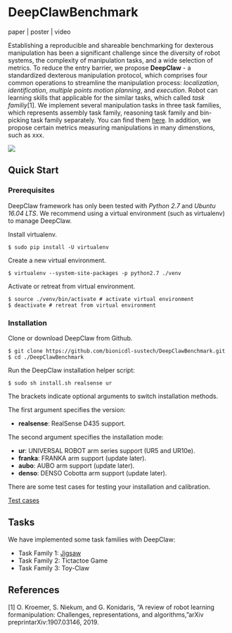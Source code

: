 # DeepClawBenchmark

paper | poster | video

Establishing a reproducible and shareable benchmarking for dexterous manipulation has been a significant challenge since the diversity of robot systems, the complexity of manipulation tasks, and a wide selection of metrics. To reduce the entry barrier, we propose **DeepClaw** - a standardized dexterous manipulation protocol, which comprises four common operations to streamline the manipulation process: *localization*, *identification*, *multiple points motion planning*, and *execution*. 
Robot can learning skills that applicable for the similar tasks, which called *task familiy*[1]. We implement several manipulation tasks in three task families, which represents assembly task family, reasoning task family and bin-picking task family separately. You can find them <a href="#tasks">here</a>. 
In addition, we propose certain metrics measuring manipulations in many dimenstions, such as xxx.

![](https://github.com/bionicdl-sustech/DeepClawBenchmark/blob/master/Documents/Figs/deepclaw-framework.png)

## Quick Start

### Prerequisites

DeepClaw framework has only been tested with *Python 2.7* and *Ubuntu 16.04 LTS*. We recommend using a virtual environment (such as virtualenv) to manage DeepClaw.

Install virtualenv.

```shell
$ sudo pip install -U virtualenv
```

Create a new virtual environment.

```shell
$ virtualenv --system-site-packages -p python2.7 ./venv
```

Activate or retreat from virtual environment.

```shell
$ source ./venv/bin/activate # activate virtual environment
$ deactivate # retreat from virtual environment
```

### Installation

Clone or download DeepClaw from Github.

```shell
$ git clone https://github.com/bionicdl-sustech/DeepClawBenchmark.git
$ cd ./DeepClawBenchmark
```

Run the DeepClaw installation helper script:

```shell
$ sudo sh install.sh realsense ur
```

The brackets indicate optional arguments to switch installation methods.

The first argument specifies the version:

- **realsense**: RealSense D435 support.

The second argument specifies the installation mode:

- **ur**: UNIVERSAL ROBOT arm series support (UR5 and UR10e).
- **franka**: FRANKA arm support (update later).
- **aubo**: AUBO arm support (update later).
- **denso**: DENSO Cobotta arm support (update later).

There are some test cases for testing your installation and calibration.

[Test cases](https://github.com/bionicdl-sustech/DeepClawBenchmark/blob/master/Documents/TestCases.md)

## <a name="tasks">Tasks</a>
We have implemented some task families with DeepClaw:
- Task Family 1: [Jigsaw](https://github.com/bionicdl-sustech/DeepClawBenchmark/blob/master/Documents/Jigsaw_task/task_description.md)
- Task Family 2: Tictactoe Game
- Task Family 3: Toy-Claw

## References
[1] O. Kroemer, S. Niekum, and G. Konidaris, “A review of robot learning formanipulation: Challenges, representations, and algorithms,”arXiv preprintarXiv:1907.03146, 2019.

